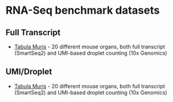 # RNA-Seq benchmark datasets

## Full Transcript
- [Tabula Muris](tabula_muris.md) - 20 different mouse organs, both full transcript (SmartSeq2) and UMI-based droplet counting (10x Genomics)

## UMI/Droplet

- [Tabula Muris](tabula_muris.md) - 20 different mouse organs, both full transcript (SmartSeq2) and UMI-based droplet counting (10x Genomics)
